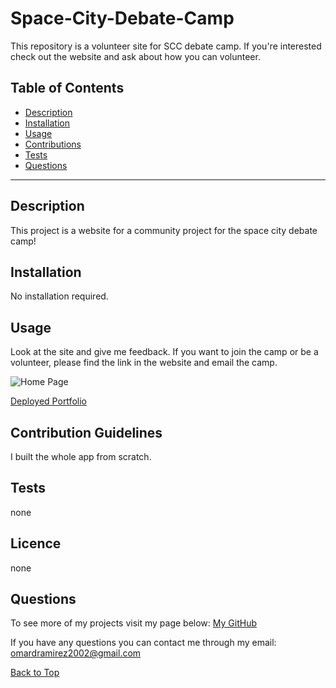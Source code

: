 # Space-City-Debate-Camp
This repository is a volunteer site for SCC debate camp. If you're interested check out the website and ask about how you can volunteer.

## Table of Contents
 
* [Description](#Description "Goto Description")
* [Installation](#Installation "Goto Installation")
* [Usage](#Usage "Goto Usage")
* [Contributions](#Contributions "Goto Contributions")
* [Tests](#Tests "Goto Tests")
* [Questions](#Questions "Goto Questions")
- - - -


## Description

This project is a website for a community project for the space city debate camp!

## Installation
No installation required.

## Usage

Look at the site and give me feedback. If you want to join the camp or be a volunteer, please find the link in the website and email the camp.

![Home Page](./testpage/images/Home_Page.png)

[Deployed Portfolio](https://bossylemon0.github.io/My-Portfolio/)


## Contribution Guidelines

I built the whole app from scratch.

## Tests

none


## Licence
none

## Questions

To see more of my projects visit my page below:
[My GitHub](https://github.com/BossyLemon0)

If you have any questions you can contact me through my email:
omardramirez2002@gmail.com

[Back to Top](#Note_Taker "Goto top")
